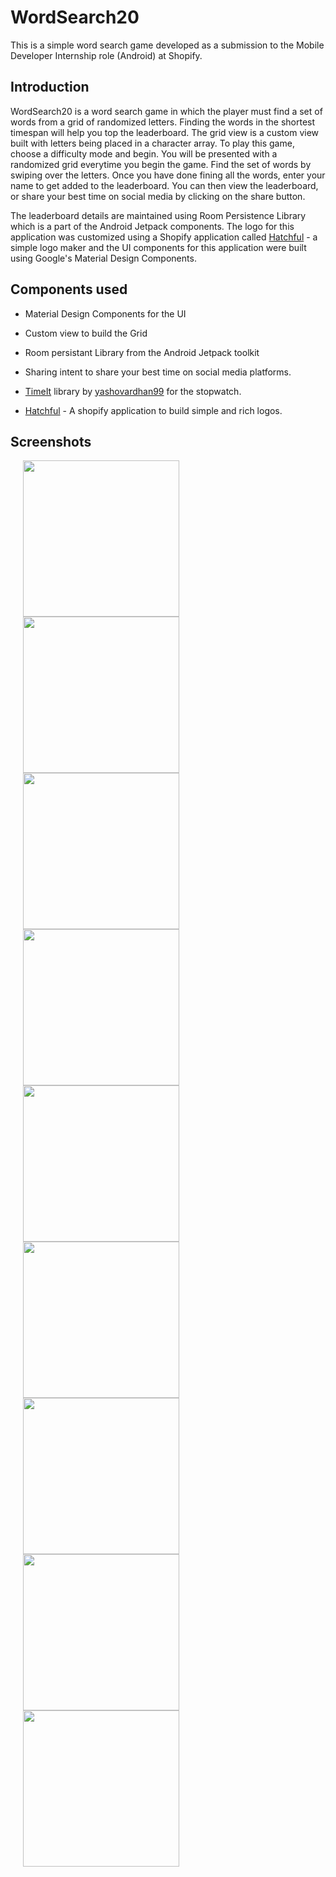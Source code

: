 # WordSearch20
This is a simple word search game developed as a submission to the Mobile Developer Internship role (Android) at Shopify.


## Introduction

WordSearch20 is a word search game in which the player must find a set of words from a grid of randomized letters.
Finding the words in the shortest timespan will help you top the leaderboard. 
The grid view is a custom view built with letters being placed in a character array. To play this game, choose a difficulty mode and begin. You will be presented with a randomized grid everytime you begin the game. 
Find the set of words by swiping over the letters. Once you have done fining all the words, enter your name to get added to the leaderboard.
You can then view the leaderboard, or share your best time on social media by clicking on the share button.

The leaderboard details are maintained using Room Persistence Library which is a part of the Android Jetpack components.
The logo for this application was customized using a Shopify application called [Hatchful](https://hatchful.shopify.com/) - a simple logo maker and the UI components for this application were built using Google's Material Design Components.
                              
## Components used

* Material Design Components for the UI

* Custom view to build the Grid

* Room persistant Library from the Android Jetpack toolkit

* Sharing intent to share your best time on social media platforms.

* [TimeIt](https://github.com/yashovardhan99/TimeIt) library by [yashovardhan99](https://github.com/yashovardhan99/) for the stopwatch.

* [Hatchful](https://hatchful.shopify.com/) - A shopify application to build simple and rich logos.


## Screenshots

<img src="https://user-images.githubusercontent.com/10433759/72681200-3e948a80-3ae7-11ea-98ab-eee34fe1c1e5.png" width="250" hspace="20"/><img src="https://user-images.githubusercontent.com/10433759/72681201-3f2d2100-3ae7-11ea-9dc1-c79ff3242b86.png" width="250" hspace="20"/><img src="https://user-images.githubusercontent.com/10433759/72681202-3f2d2100-3ae7-11ea-9fbf-65e0d214a51c.png" width="250" hspace="20"/>
<img src="https://user-images.githubusercontent.com/10433759/72681203-3f2d2100-3ae7-11ea-91ee-9f381b44e15a.png" width="250" hspace="20"/><img src="https://user-images.githubusercontent.com/10433759/72681477-06db1200-3aea-11ea-9725-49a7d89d0f5e.png" width="250" hspace="20"/>
<img src="https://user-images.githubusercontent.com/10433759/72681205-3fc5b780-3ae7-11ea-8829-72576df65562.png" width="250" hspace="20"/>
<img src="https://user-images.githubusercontent.com/10433759/72681206-3fc5b780-3ae7-11ea-8af0-b853254e9e4a.png" width="250" hspace="20"/><img src="https://user-images.githubusercontent.com/10433759/72681207-405e4e00-3ae7-11ea-98f2-c35ffc7ca537.png" width="250" hspace="20"/><img src="https://user-images.githubusercontent.com/10433759/72681208-405e4e00-3ae7-11ea-943b-3a538e24f54f.png" width="250" hspace="20"/>


